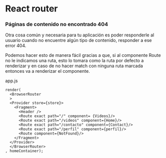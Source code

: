 # React router

### Páginas de contenido no encontrado 404

Otra cosa común y necesaria para tu aplicación es poder responderle al usuario cuando no encuentre algún tipo de contenido, responder a ese error 404.

Podemos hacer esto de manera fácil gracias a que, si al componente Route no le indicamos una ruta, esto lo tomara como la ruta por defecto a renderizar y en caso de no hacer match con ninguna ruta marcada entonces va a renderizar el componente.


app.js
```
render(
  <BrowserRouter
  >
  <Provider store={store}>
    <Fragment>
      <Header />
      <Route exact path="/" component= {Videos}/>
      <Route exact path="/videos" component={Home}/>
      <Route exact path="/contacto" component={Contact}/>
      <Route exact path="/perfil" component={perfil}/>
      <Route component={NotFound}/>
    </Fragment>
  </Provider>
  </BrowserRouter>
, homeContainer);
```